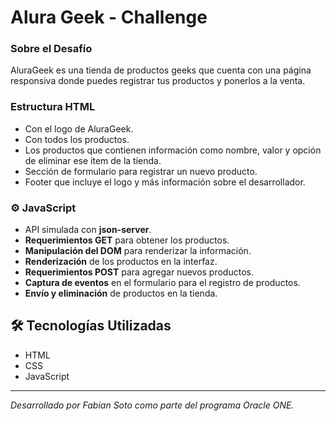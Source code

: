 # Alura Geek - Challenge

### Sobre el Desafío

AluraGeek es una tienda de productos geeks que cuenta con una página responsiva donde puedes registrar tus productos y ponerlos a la venta.

### Estructura HTML

- Con el logo de AluraGeek.
- Con todos los productos.
- Los productos que contienen información como nombre, valor y opción de eliminar ese ítem de la tienda.
- Sección de formulario para registrar un nuevo producto.
- Footer que incluye el logo y más información sobre el desarrollador.

### ⚙️ JavaScript

- API simulada con **json-server**.
- **Requerimientos GET** para obtener los productos.
- **Manipulación del DOM** para renderizar la información.
- **Renderización** de los productos en la interfaz.
- **Requerimientos POST** para agregar nuevos productos.
- **Captura de eventos** en el formulario para el registro de productos.
- **Envío y eliminación** de productos en la tienda.

## 🛠️ Tecnologías Utilizadas

- HTML
- CSS
- JavaScript

---

*Desarrollado por Fabian Soto como parte del programa Oracle ONE.*
